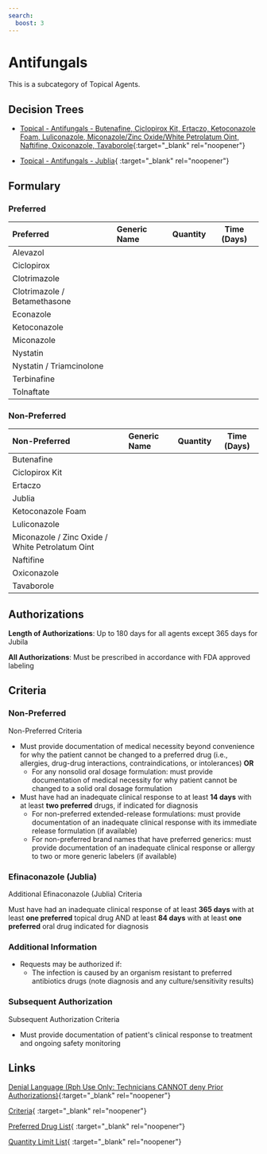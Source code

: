 ```yaml
---
search:
  boost: 3
---
```


# Antifungals

This is a subcategory of Topical Agents.

## Decision Trees

- [Topical - Antifungals - Butenafine, Ciclopirox Kit, Ertaczo, Ketoconazole Foam, Luliconazole, Miconazole/Zinc Oxide/White Petrolatum Oint, Naftifine, Oxiconazole, Tavaborole](https://forms.office.com/Pages/ResponsePage.aspx?id=nPhjxpvvj0G9PUHkbAzgaN9UYz8EqmlIs3_TYn4TbXBUNE1TMlVOVVc1NlRTSUYwRlVSSVM5MjRTNSQlQCN0PWcu){:target="_blank" rel="noopener"}

- [Topical - Antifungals - Jublia](https://forms.office.com/Pages/ResponsePage.aspx?id=nPhjxpvvj0G9PUHkbAzgaN9UYz8EqmlIs3_TYn4TbXBUMEI0QzNPTkxRV1dLM0lOTDQxOU5VWlg1WSQlQCN0PWcu){ :target="_blank" rel="noopener"}

## Formulary

### Preferred

| Preferred                    | Generic Name | Quantity | Time (Days) |
| :--------------------------- | :----------- | :------: | :---------: |
| Alevazol                     |              |          |             |
| Ciclopirox                   |              |          |             |
| Clotrimazole                 |              |          |             |
| Clotrimazole / Betamethasone |              |          |             |
| Econazole                    |              |          |             |
| Ketoconazole                 |              |          |             |
| Miconazole                   |              |          |             |
| Nystatin                     |              |          |             |
| Nystatin / Triamcinolone     |              |          |             |
| Terbinafine                  |              |          |             |
| Tolnaftate                   |              |          |             |

### Non-Preferred

| Non-Preferred                                   | Generic Name | Quantity | Time (Days) |
| :---------------------------------------------- | :----------- | :------: | :---------: |
| Butenafine                                      |              |          |             |
| Ciclopirox Kit                                  |              |          |             |
| Ertaczo                                         |              |          |             |
| Jublia                                          |              |          |             |
| Ketoconazole Foam                               |              |          |             |
| Luliconazole                                    |              |          |             |
| Miconazole / Zinc Oxide / White Petrolatum Oint |              |          |             |
| Naftifine                                       |              |          |             |
| Oxiconazole                                     |              |          |             |
| Tavaborole                                      |              |          |             |

## Authorizations

**Length of Authorizations**: Up to 180 days for all agents except 365 days for Jubila

**All Authorizations**: Must be prescribed in accordance with FDA approved labeling

## Criteria

### Non-Preferred

Non-Preferred Criteria

- Must provide documentation of medical necessity beyond convenience for why the patient cannot be changed to a preferred drug (i.e., allergies, drug-drug interactions, contraindications, or intolerances) **OR**
    - For any nonsolid oral dosage formulation: must provide documentation of medical necessity for why patient cannot be changed to a solid oral dosage formulation
- Must have had an inadequate clinical response to at least **14 days** with at least **two preferred** drugs, if indicated for diagnosis
    - For non-preferred extended-release formulations: must provide documentation of an inadequate clinical response with its immediate release formulation (if available)
    - For non-preferred brand names that have preferred generics: must provide documentation of an inadequate clinical response or allergy to two or more generic labelers (if available)

### Efinaconazole (Jublia)

Additional Efinaconazole (Jublia) Criteria

Must have had an inadequate clinical response of at least **365 days** with at least **one preferred** topical drug AND at least **84 days** with at least **one preferred** oral drug indicated for diagnosis

### Additional Information

- Requests may be authorized if:
    - The infection is caused by an organism resistant to preferred antibiotics drugs (note diagnosis and any culture/sensitivity results)

### Subsequent Authorization

Subsequent Authorization Criteria

- Must provide documentation of patient's clinical response to treatment and ongoing safety monitoring

## Links

[Denial Language (Rph Use Only: Technicians CANNOT deny Prior Authorizations)](https://mygainwell-my.sharepoint.com/:w:/g/personal/rachel_carpenter_gainwelltechnologies_com/EWN_d80YfxNHjWqwQ77mMfUB4JILmO6MEqvBSxlBn5-uug?e=mdkuXX95&cid=f4472ece-6d4f-4694-b0c5-c150a2f53fea){:target="_blank" rel="noopener"} 

[Criteria](https://medicaid.ohio.gov/static/PHM/drug-coverage/20230701+UPDL+Criteria+_v1_FINAL.approved.pdf#page=102){ :target="_blank" rel="noopener"}

[Preferred Drug List](https://medicaid.ohio.gov/static/PHM/drug-coverage/20230701_UPDL_FINAL_ODM.approved.v2.pdf#page=32){ :target="_blank" rel="noopener"}

[Quantity Limit List](https://pharmacy.medicaid.ohio.gov/sites/default/files/20230101_Ohio_Medicaid_Quantity_Document_APPROVED.pdf){ :target="_blank" rel="noopener"}
